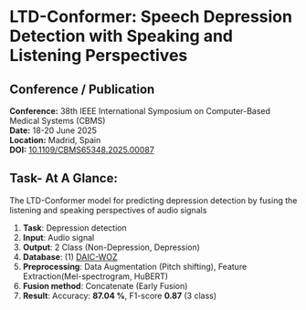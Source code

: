 # LTD-Conformer: Speech Depression Detection with Speaking and Listening Perspectives

## Conference / Publication
**Conference:** 38th IEEE International Symposium on Computer-Based Medical Systems (CBMS)   
**Date:** 18-20 June 2025   
**Location:** Madrid, Spain   
**DOI:** [10.1109/CBMS65348.2025.00087](https://ieeexplore.ieee.org/abstract/document/11058748)   

## Task- At A Glance:
The LTD-Conformer model for predicting depression detection by fusing the listening and speaking perspectives of audio signals
1. __Task__: Depression detection
2. __Input__: Audio signal
3. __Output__:  2 Class (Non-Depression, Depression)
4. __Database__: (1) [DAIC-WOZ](https://dcapswoz.ict.usc.edu/)
5. __Preprocessing__: Data Augmentation (Pitch shifting), Feature Extraction(Mel-spectrogram, HuBERT)
6. __Fusion method__: Concatenate (Early Fusion)
7. __Result__: Accuracy: **87.04 %**, F1-score **0.87** (3 class)
